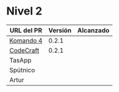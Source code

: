 # Nivel 2

| URL del PR | Versión | Alcanzado |
|------------|---------|-----------|
| [Komando 4](https://github.com/Komando4ediae/komando4Project/pull/15)  |   0.2.1      |           |
| [CodeCraft](https://github.com/Codecr-ft/TurnoGen/pull/29)      |    0.2.1     |           |
| TasApp     |         |           |
| Spútnico   |         |           |
| Artur      |         |           |

